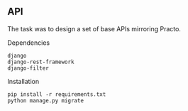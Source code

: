 ## API

The task was to design a set of base APIs mirroring Practo.

Dependencies

```
django
django-rest-framework
django-filter

```

Installation

```
pip install -r requirements.txt
python manage.py migrate
``` 

